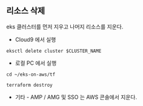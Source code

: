 ## 리소스 삭제 ##

eks 클러스터를 먼저 지우고 나머지 리소스를 지운다. 

* Cloud9 에서 실행
```
eksctl delete cluster $CLUSTER_NAME
```

* 로컬 PC 에서 실행
```
cd ~/eks-on-aws/tf

terraform destroy
```

* 기타 - AMP / AMG 및 SSO 는 AWS 콘솔에서 지운다. 
